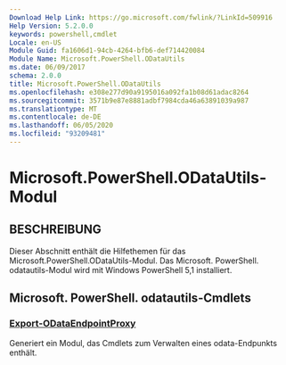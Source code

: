 ```yaml
---
Download Help Link: https://go.microsoft.com/fwlink/?LinkId=509916
Help Version: 5.2.0.0
keywords: powershell,cmdlet
Locale: en-US
Module Guid: fa1606d1-94cb-4264-bfb6-def714420084
Module Name: Microsoft.PowerShell.ODataUtils
ms.date: 06/09/2017
schema: 2.0.0
title: Microsoft.PowerShell.ODataUtils
ms.openlocfilehash: e308e277d90a9195016a092fa1b08d61adac8264
ms.sourcegitcommit: 3571b9e87e8881adbf7984cda46a63891039a987
ms.translationtype: MT
ms.contentlocale: de-DE
ms.lasthandoff: 06/05/2020
ms.locfileid: "93209481"
---
```

# Microsoft.PowerShell.ODataUtils-Modul

## BESCHREIBUNG

Dieser Abschnitt enthält die Hilfethemen für das Microsoft.PowerShell.ODataUtils-Modul. Das Microsoft. PowerShell. odatautils-Modul wird mit Windows PowerShell 5,1 installiert.

## Microsoft. PowerShell. odatautils-Cmdlets

### [Export-ODataEndpointProxy](Export-ODataEndpointProxy.md)
Generiert ein Modul, das Cmdlets zum Verwalten eines odata-Endpunkts enthält.

